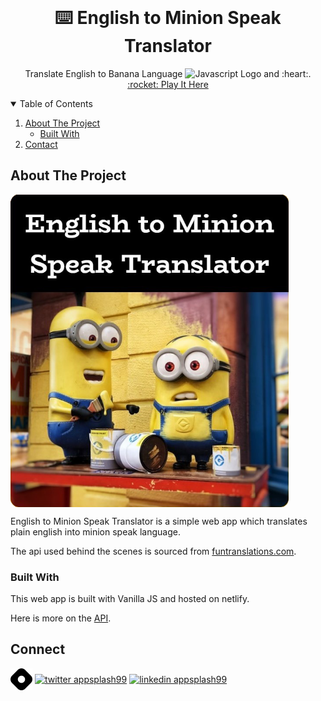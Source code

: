 <!-- PROJECT LOGO -->
<br />
<p align="center">
    <h1 align="center">⌨️ English to Minion Speak Translator</h1>

  <p align="center">
    Translate English to Banana Language
    <img src="https://devicons.github.io/devicon/devicon.git/icons/javascript/javascript-original.svg" alt="Javascript Logo" width="20" height="20"/> and :heart:.
    <br />
    <a href="https://eng-to-minion-translator.netlify.app" target="blank">:rocket: Play It Here</a>
  </p>
</p>


<!-- TABLE OF CONTENTS -->
<details open="open">
  <summary>Table of Contents</summary>
  <ol>
    <li>
      <a href="#about-the-project">About The Project</a>
      <ul>
        <li><a href="#built-with">Built With</a></li>
      </ul>
    </li>
    <li><a href="#contact">Contact</a></li>
  </ol>
</details>



<!-- ABOUT THE PROJECT -->
## About The Project


<img align="center" src="static/minion-translator-image.png" alt="minion-translator-image" height="500px" /></a>

English to Minion Speak Translator is a simple web app which translates plain english into minion speak language.

The api used behind the scenes is sourced from [funtranslations.com](https://funtranslations.com/minion).


<!-- GETTING STARTED -->
### Built With

This web app is built with Vanilla JS and hosted on netlify.

Here is more on the [API](https://funtranslations.com/api/minion).


<!-- CONTACT -->
## Connect

<p style="color: blue;" align="left">
    <a href="https://hashnode.com/@appsplash99" target="blank"><img align="center" src="static/hashnode.png" alt="appsplash99  Blog" height="35" width="35" /></a>
    <a href="https://twitter.com/ApurvChimralwar" target="blank"><img align="center" src="https://cdn.jsdelivr.net/npm/simple-icons@3.0.1/icons/twitter.svg" alt="twitter appsplash99" height="35" width="35" /></a>
    <a href="https://in.linkedin.com/in/ApurvChimralwar" target="blank"><img align="center" src="https://cdn.jsdelivr.net/npm/simple-icons@3.0.1/icons/linkedin.svg" alt="linkedin appsplash99" height="35" width="35" /></a>        
</p>
